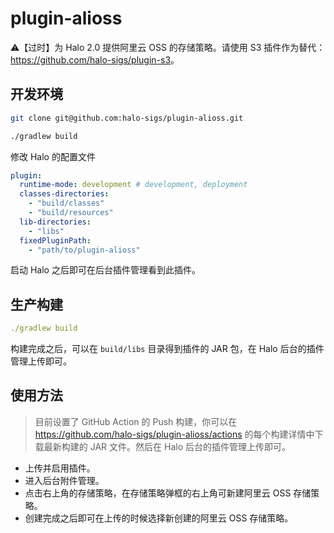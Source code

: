 # plugin-alioss

:warning:【过时】为 Halo 2.0 提供阿里云 OSS 的存储策略。请使用 S3 插件作为替代：<https://github.com/halo-sigs/plugin-s3>。

## 开发环境

```bash
git clone git@github.com:halo-sigs/plugin-alioss.git
```

```bash
./gradlew build
```

修改 Halo 的配置文件

```yaml
plugin:
  runtime-mode: development # development, deployment
  classes-directories:
    - "build/classes"
    - "build/resources"
  lib-directories:
    - "libs"
  fixedPluginPath:
    - "path/to/plugin-alioss"
```

启动 Halo 之后即可在后台插件管理看到此插件。

## 生产构建

```yaml
./gradlew build
```

构建完成之后，可以在 `build/libs` 目录得到插件的 JAR 包，在 Halo 后台的插件管理上传即可。

## 使用方法

> 目前设置了 GitHub Action 的 Push 构建，你可以在 https://github.com/halo-sigs/plugin-alioss/actions 的每个构建详情中下载最新构建的 JAR 文件。然后在 Halo 后台的插件管理上传即可。

- 上传并启用插件。
- 进入后台附件管理。
- 点击右上角的存储策略，在存储策略弹框的右上角可新建阿里云 OSS 存储策略。
- 创建完成之后即可在上传的时候选择新创建的阿里云 OSS 存储策略。
